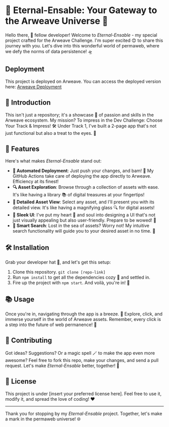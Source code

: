 # 🌟 Eternal-Ensable: Your Gateway to the Arweave Universe 🌌

Hello there, 🚀 fellow developer! Welcome to *Eternal-Ensable* - my special project crafted for the Arweave Challenge. I'm super excited 😊 to share this journey with you. Let's dive into this wonderful world of permaweb, where we defy the norms of data persistence! 🛸

## Deployment

This project is deployed on Arweave. You can access the deployed version here: [Arweave Deployment](ARWEAVE_DEPLOYMENT_LINK)


## 📖 Introduction
This isn't just a repository; it's a showcase 🎨 of passion and skills in the Arweave ecosystem. My mission? To impress in the Dev Challenge: Choose Your Track & Impress! 🛠️ Under Track 1, I've built a 2-page app that's not just functional but also a treat to the eyes. 🌈

## 🌈 Features
Here's what makes *Eternal-Ensable* stand out:

- **🚀 Automated Deployment**: Just push your changes, and bam! 🎉 My GitHub Actions take care of deploying the app directly to Arweave. Efficiency at its finest!
- **🔍 Asset Exploration**: Browse through a collection of assets with ease. It's like having a library 📚 of digital treasures at your fingertips!
- **👀 Detailed Asset View**: Select any asset, and I'll present you with its detailed view. It's like having a magnifying glass 🔍 for digital assets!
- **🎨 Sleek UI**: I've put my heart 💖 and soul into designing a UI that's not just visually appealing but also user-friendly. Prepare to be wowed! 🌟
- **🔎 Smart Search**: Lost in the sea of assets? Worry not! My intuitive search functionality will guide you to your desired asset in no time. 🧭

## 🛠 Installation
Grab your developer hat 🧢, and let's get this setup:

1. Clone this repository. `git clone [repo-link]`
2. Run `npm install` to get all the dependencies cozy 🛌 and settled in.
3. Fire up the project with `npm start`. And voilà, you're in! 🎉

## 📚 Usage
Once you're in, navigating through the app is a breeze. 💨 Explore, click, and immerse yourself in the world of Arweave assets. Remember, every click is a step into the future of web permanence! 🚀

## 👐 Contributing
Got ideas? Suggestions? Or a magic spell 🪄 to make the app even more awesome? Feel free to fork this repo, make your changes, and send a pull request. Let's make *Eternal-Ensable* better, together! 🤝

## 📜 License
This project is under [insert your preferred license here]. Feel free to use it, modify it, and spread the love of coding! ❤️

---

Thank you for stopping by my *Eternal-Ensable* project. Together, let's make a mark in the permaweb universe! 🌐
